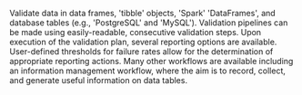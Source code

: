 Validate data in data frames, 'tibble' objects, 'Spark' 'DataFrames', and database tables (e.g., 'PostgreSQL' and 'MySQL'). Validation pipelines can be made using easily-readable, consecutive validation steps. Upon execution of the validation plan, several reporting options are available. User-defined thresholds for failure rates allow for the determination of appropriate reporting actions. Many other workflows are available including an information management workflow, where the aim is to record, collect, and generate useful information on data tables.
